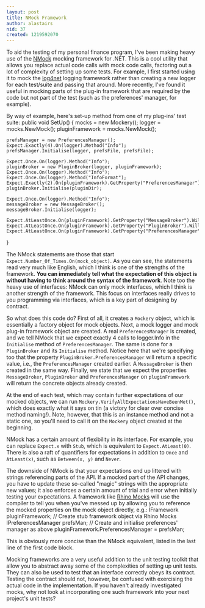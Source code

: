 ```yaml
---
layout: post
title: NMock Framework
author: alastairs
nid: 37
created: 1219592070
---
```

To aid the testing of my personal finance program, I've been making heavy use of the <a href="http://www.nmock.org/">NMock</a> mocking framework for .NET.  This is a cool utility that allows you replace actual code calls with mock code calls, factoring out a lot of complexity of setting up some tests.  For example, I first started using it to mock the <a href="http://logging.apache.org/log4net/" title="Apache log4net">log4net</a> logging framework rather than creating a new logger for each test/suite and passing that around.  More recently, I've found it useful in mocking parts of the plug-in framework that are required by the code but not part of the test (such as the preferences' manager, for example).
<!--break-->
By way of example, here's set-up method from one of my plug-ins' test suite:
<blockcode lang="csharp">
public void SetUp()
{
    mocks = new Mockery();
    logger = mocks.NewMock<ILog>();
    pluginFramework = mocks.NewMock<IFramework>();

    prefsManager = new PreferencesManager();
    Expect.Exactly(4).On(logger).Method("Info");
    prefsManager.Initialise(logger, prefsFile, prefsFile);

    Expect.Once.On(logger).Method("Info");
    pluginBroker = new PluginBroker(logger, pluginFramework);
    Expect.Once.On(logger).Method("Info");
    Expect.Once.On(logger).Method("InfoFormat");
    Expect.Exactly(2).On(pluginFramework).GetProperty("PreferencesManager").Will(Return.Value(prefsManager));
    pluginBroker.Initialise(pluginDir);

    Expect.Once.On(logger).Method("Info");
    messageBroker = new MessageBroker();
    messageBroker.Initialise(logger);

    Expect.AtLeastOnce.On(pluginFramework).GetProperty("MessageBroker").Will(Return.Value(messageBroker));
    Expect.AtLeastOnce.On(pluginFramework).GetProperty("PluginBroker").Will(Return.Value(pluginBroker));
    Expect.AtLeastOnce.On(pluginFramework).GetProperty("PreferencesManager").Will(Return.Value(prefsManager));
}
</blockcode>

The NMock statements are those that start <code>Expect.Number_Of_Times.On(mock_object)</code>.  As you can see, the statements read very much like English, which I think is one of the strengths of the framework.  <strong>You can immediately tell what the expectation of this object is without having to think around the syntax of the framework</strong>.  Note too the heavy use of interfaces: NMock can only mock interfaces, which I think is another strength of the framework.  This focus on interfaces really drives to you programming via interfaces, which is a key part of designing by contract.

So what does this code do?  First of all, it creates a <code>Mockery</code> object, which is essentially a factory object for mock objects.  Next, a mock logger and mock plug-in framework object are created.  A real <code>PreferencesManager</code> is created, and we tell NMock that we expect exactly 4 calls to logger.Info in the <code>Initialise</code> method of <code>PreferencesManager</code>.  The same is done for a <code>PluginBroker</code> and its <code>Initialise</code> method.  Notice here that we're specifying too that the property <code>PluginBroker.PreferencesManager</code> will return a specific value, i.e., the <code>PreferencesManager</code> created earlier.  A <code>MessageBroker</code> is then created in the same way.  Finally, we state that we expect the properties <code>MessageBroker</code>, <code>PluginBroker</code> and <code>PreferencesManager</code> on <code>pluginFramework</code> will return the concrete objects already created.  

At the end of each test, which may contain further expectations of our mocked objects, we can run <code>Mockery.VerifyAllExpectationsHaveBeenMet()</code>, which does exactly what it says on tin (a victory for clear over concise method naming!).  Note, however, that this is an instance method and not a static one, so you'll need to call it on the <code>Mockery</code> object created at the beginning.  

NMock has a certain amount of flexibility in its interface.  For example, you can replace <code>Expect.x</code> with <code>Stub</code>, which is equivalent to <code>Expect.AtLeast(0)</code>.  There is also a raft of quantifiers for expectations in addition to <code>Once</code> and <code>AtLeast(x)</code>, such as <code>Between(x, y)</code> and <code>Never</code>.  

The downside of NMock is that your expectations end up littered with strings referencing parts of the API.  If a mocked part of the API changes, you have to update these so-called "magic" strings with the appropriate new values; it also enforces a certain amount of trial and error when initially testing your expectations.  A framework like <a href="http://www.ayende.com/projects/rhino-mocks.aspx">Rhino Mocks</a> will use the compiler to tell you when you've messed up by allowing you to reference the mocked properties on the mock object directly, e.g.:
<blockcode lang="csharp">
IFramework pluginFramework; // Create stub framework object via Rhino Mocks
IPreferencesManager prefsMan; // Create and initialise preferences' manager as above
pluginFramework.PreferencesManager = prefsMan;
</blockcode>

This is obviously more concise than the NMock equivalent, listed in the last line of the first code block.

Mocking frameworks are a very useful addition to the unit testing toolkit that allow you to abstract away some of the complexities of setting up unit tests.  They can also be used to test that an interface correctly obeys its contract.  Testing the contract should not, however, be confused with exercising the actual code in the implementation.  If you haven't already investigated mocks, why not look at incorporating one such framework into your next project's unit tests?
